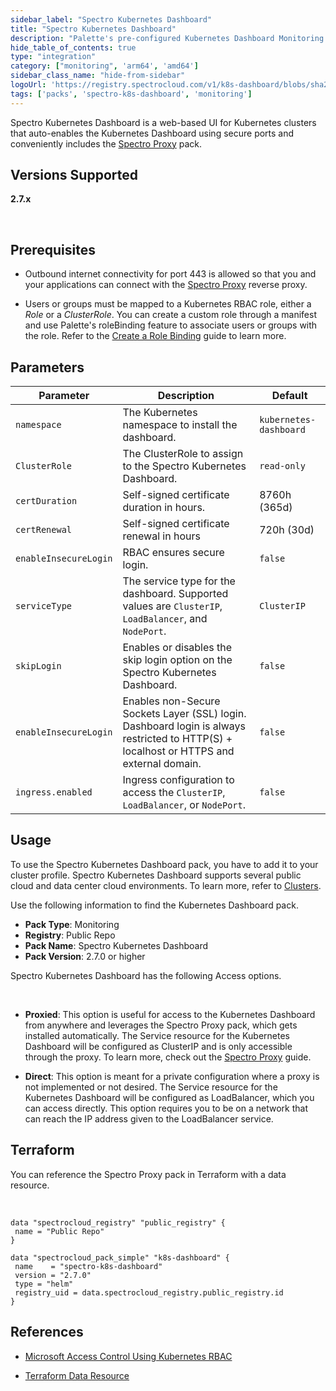 ```yaml
---
sidebar_label: "Spectro Kubernetes Dashboard"
title: "Spectro Kubernetes Dashboard"
description: "Palette's pre-configured Kubernetes Dashboard Monitoring pack reduces the complexity of standing up the Kubernetes dashboard for a cluster."
hide_table_of_contents: true
type: "integration"
category: ["monitoring", 'arm64', 'amd64']
sidebar_class_name: "hide-from-sidebar"
logoUrl: 'https://registry.spectrocloud.com/v1/k8s-dashboard/blobs/sha256:2de5d88b2573af42d4cc269dff75744c4174ce47cbbeed5445e51a2edd8b7429?type=image/png'
tags: ['packs', 'spectro-k8s-dashboard', 'monitoring']
---
```



Spectro Kubernetes Dashboard is a web-based UI for Kubernetes clusters that auto-enables the Kubernetes Dashboard using secure ports and conveniently includes the [Spectro Proxy](/integrations/frp) pack. 


## Versions Supported

**2.7.x**

<br />

## Prerequisites

- Outbound internet connectivity for port 443 is allowed so that you and your applications can connect with the [Spectro Proxy](/integrations/frp) reverse proxy.


- Users or groups must be mapped to a Kubernetes RBAC role, either a *Role* or a *ClusterRole*. You can create a custom role through a manifest and use Palette's roleBinding feature to associate users or groups with the role. Refer to the [Create a Role Binding](/clusters/cluster-management/cluster-rbac#createrolebindings) guide to learn more. 


## Parameters 

<!-- <br />

#### User Selections

These settings are also included in the manifest as `access` and `identityProvider` parameters.

| Parameter | Description | Default |
|-----------|-------------|---------|
| **Proxieds** | Controls cluster access. Private access means that nodes and pods are isolated from the internet. | Private |
| **Direct** | You can use Palette as the IDP or a third-party application as the IDP. | Palette |

#### Internal Manifest Parameters -->

| Parameter | Description | Default |
|-----------|-------------|---------|
| `namespace` | The Kubernetes namespace to install the dashboard. | `kubernetes-dashboard` |
| `ClusterRole` | The ClusterRole to assign to the Spectro Kubernetes Dashboard. | `read-only` |
| `certDuration` | Self-signed certificate duration in hours. | 8760h (365d) |
| `certRenewal` | Self-signed certificate renewal in hours | 720h (30d) |
| `enableInsecureLogin` | RBAC ensures secure login. | `false` |
| `serviceType` | The service type for the dashboard. Supported values are `ClusterIP`, `LoadBalancer`, and `NodePort`. | `ClusterIP` |
| `skipLogin` | Enables or disables the skip login option on the Spectro Kubernetes Dashboard. | `false` |
| `enableInsecureLogin` | Enables non-Secure Sockets Layer (SSL) login. Dashboard login is always restricted to HTTP(S) + localhost or HTTPS and external domain. | `false` |
| `ingress.enabled` | Ingress configuration to access the `ClusterIP`, `LoadBalancer`, or `NodePort`. | `false` |

## Usage

To use the Spectro Kubernetes Dashboard pack, you have to add it to your cluster profile. Spectro Kubernetes Dashboard supports several public cloud and data center cloud environments. To learn more, refer to [Clusters](/clusters).

Use the following information to find the Kubernetes Dashboard pack.
- **Pack Type**: Monitoring
- **Registry**: Public Repo
- **Pack Name**: Spectro Kubernetes Dashboard
- **Pack Version**: 2.7.0 or higher

Spectro Kubernetes Dashboard has the following Access options.

<br /> 

- **Proxied**:  This option is useful for access to the Kubernetes Dashboard from anywhere and leverages the Spectro Proxy pack, which gets installed automatically. The Service resource for the Kubernetes Dashboard will be configured as ClusterIP and is only accessible through the proxy. To learn more, check out the [Spectro Proxy](/integrations/frp) guide.


- **Direct**: This option is meant for a private configuration where a proxy is not implemented or not desired. The Service resource for the Kubernetes Dashboard will be configured as LoadBalancer, which you can access directly. This option requires you to be on a network that can reach the IP address given to the LoadBalancer service.


## Terraform

You can reference the Spectro Proxy pack in Terraform with a data resource.

<br />

```hcl
data "spectrocloud_registry" "public_registry" {
 name = "Public Repo"
}

data "spectrocloud_pack_simple" "k8s-dashboard" {
 name    = "spectro-k8s-dashboard"
 version = "2.7.0"
 type = "helm"
 registry_uid = data.spectrocloud_registry.public_registry.id
}
```

## References

- [Microsoft Access Control Using Kubernetes RBAC](https://learn.microsoft.com/en-us/azure/aks/azure-ad-rbac?toc=https%3A%2F%2Fdocs.micro[…]icrosoft.com%2Fen-us%2Fazure%2Fbread%2Ftoc.json&tabs=portal)


- [Terraform Data Resource](https://registry.terraform.io/providers/spectrocloud/spectrocloud/latest/docs/data-sources/pack)


